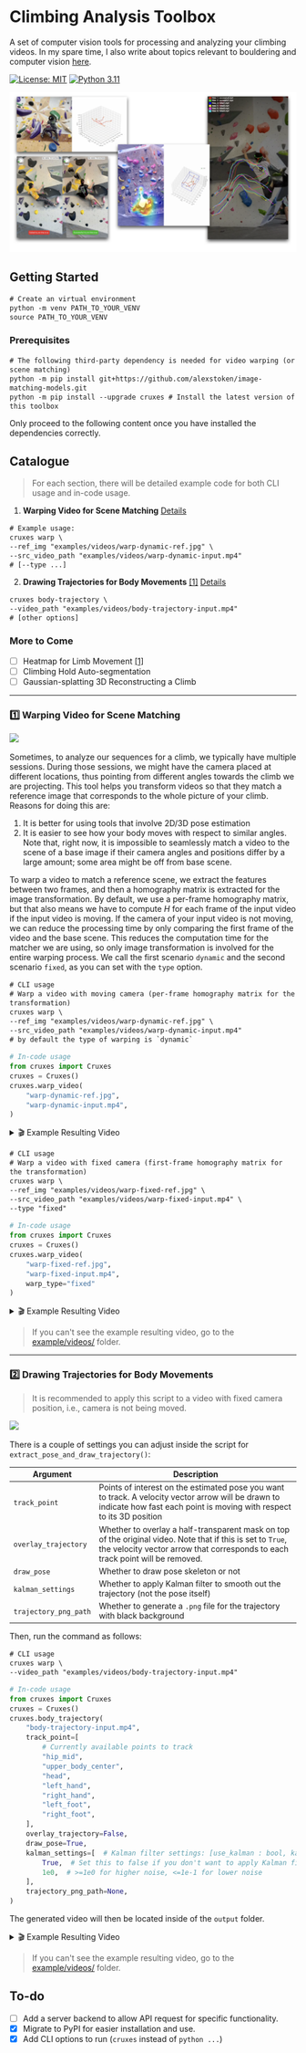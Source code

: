 # Climbing Analysis Toolbox 

A set of computer vision tools for processing and analyzing your climbing videos. In my spare time, I also write about topics relevant to bouldering and computer vision [here](https://blog.tjtl.io/bouldering-and-computer-vision/).

[![License: MIT](https://img.shields.io/badge/License-MIT-yellow.svg)](https://opensource.org/licenses/MIT) [![Python 3.11](https://img.shields.io/badge/python-3.11-blue.svg)](https://www.python.org/downloads/release/python-3110/)

![](./examples/screenshots/overview.png)

## Getting Started

```shell
# Create an virtual environment
python -m venv PATH_TO_YOUR_VENV
source PATH_TO_YOUR_VENV
```

### Prerequisites

```shell
# The following third-party dependency is needed for video warping (or scene matching)
python -m pip install git+https://github.com/alexstoken/image-matching-models.git
python -m pip install --upgrade cruxes # Install the latest version of this toolbox
```

Only proceed to the following content once you have installed the dependencies correctly.

## Catalogue

> For each section, there will be detailed example code for both CLI usage and in-code usage.

1. **Warping Video for Scene Matching** [Details](#1️⃣-warping-video-for-scene-matching)

```shell
# Example usage:
cruxes warp \
--ref_img "examples/videos/warp-dynamic-ref.jpg" \
--src_video_path "examples/videos/warp-dynamic-input.mp4"
# [--type ...]
```

2. **Drawing Trajectories for Body Movements** [[1]](https://www.instagram.com/stories/highlights/18047308238255136/) [Details](#2️⃣-drawing-trajectories-for-body-movements)

```shell
cruxes body-trajectory \
--video_path "examples/videos/body-trajectory-input.mp4"
# [other options]
```

### More to Come

- [ ] Heatmap for Limb Movement [[1]](https://www.instagram.com/stories/highlights/18047308238255136/)
- [ ] Climbing Hold Auto-segmentation
- [ ] Gaussian-splatting 3D Reconstructing a Climb

---

### 1️⃣ Warping Video for Scene Matching

![](./examples/screenshots/warp-dynamic.png)

Sometimes, to analyze our sequences for a climb, we typically have multiple sessions. During those sessions, we might have the camera placed at different locations, thus pointing from different angles towards the climb we are projecting. This tool helps you transform videos so that they match a reference image that corresponds to the whole picture of your climb. Reasons for doing this are: 

1. It is better for using tools that involve 2D/3D pose estimation
2. It is easier to see how your body moves with respect to similar angles. Note that, right now, it is impossible to seamlessly match a video to the scene of a base image if their camera angles and positions differ by a large amount; some area might be off from base scene.

To warp a video to match a reference scene, we extract the features between two frames, and then a homography matrix is extracted for the image transformation. By default, we use a per-frame homography matrix, but that also means we have to compute $H$ for each frame of the input video if the input video is moving. If the camera of your input video is not moving, we can reduce the processing time by only comparing the first frame of the video and the base scene. This reduces the computation time for the matcher we are using, so only image transformation is involved for the entire warping process. We call the first scenario `dynamic` and the second scenario `fixed`, as you can set with the `type` option.


```shell
# CLI usage
# Warp a video with moving camera (per-frame homography matrix for the transformation)
cruxes warp \
--ref_img "examples/videos/warp-dynamic-ref.jpg" \
--src_video_path "examples/videos/warp-dynamic-input.mp4"
# by default the type of warping is `dynamic`
```

```python
# In-code usage
from cruxes import Cruxes
cruxes = Cruxes()
cruxes.warp_video(
    "warp-dynamic-ref.jpg", 
    "warp-dynamic-input.mp4", 
)
```

<details>
    <summary> 🎬 Example Resulting Video </summary>
    <video width="480" controls>
        <source src="examples/videos/warp-dynamic-result.mp4" type="video/mp4">
        Your browser does not support the video tag.
    </video>
</details>

```shell
# CLI usage
# Warp a video with fixed camera (first-frame homography matrix for the transformation)
cruxes warp \
--ref_img "examples/videos/warp-fixed-ref.jpg" \
--src_video_path "examples/videos/warp-fixed-input.mp4" \
--type "fixed"
```

```python
# In-code usage
from cruxes import Cruxes
cruxes = Cruxes()
cruxes.warp_video(
    "warp-fixed-ref.jpg", 
    "warp-fixed-input.mp4", 
    warp_type="fixed"
)
```

<details>
    <summary> 🎬 Example Resulting Video </summary>
    <video width="480" controls>
        <source src="examples/videos/warp-fixed-result.mp4" type="video/mp4">
        Your browser does not support the video tag.
    </video>
</details>

> If you can't see the example resulting video, go to the [example/videos/](./examples/videos/) folder.

---

### 2️⃣ Drawing Trajectories for Body Movements

> It is recommended to apply this script to a video with fixed camera position, i.e., camera is not being moved.

![](./examples/screenshots/body-trajectories.png)

There is a couple of settings you can adjust inside the script for `extract_pose_and_draw_trajectory()`:

| Argument | Description | 
| - | - |
| `track_point`  | Points of interest on the estimated pose you want to track. A velocity vector arrow will be drawn to indicate how fast each point is moving with respect to its 3D position |
| `overlay_trajectory`  | Whether to overlay a half-transparent mask on top of the original video. Note that if this is set to `True`, the velocity vector arrow that corresponds to each track point will be removed. |
| `draw_pose`  | Whether to draw pose skeleton or not |
| `kalman_settings`  | Whether to apply Kalman filter to smooth out the trajectory (not the pose itself) |
| `trajectory_png_path`  | Whether to generate a `.png` file for the trajectory with black background |

Then, run the command as follows:

```shell
# CLI usage
cruxes warp \
--video_path "examples/videos/body-trajectory-input.mp4"
```

```python
# In-code usage
from cruxes import Cruxes
cruxes = Cruxes()
cruxes.body_trajectory(
    "body-trajectory-input.mp4",
    track_point=[
        # Currently available points to track
        "hip_mid",
        "upper_body_center",
        "head",
        "left_hand",
        "right_hand",
        "left_foot",
        "right_foot",
    ],
    overlay_trajectory=False,
    draw_pose=True,
    kalman_settings=[  # Kalman filter settings: [use_kalman : bool, kalman_gain : float]
        True,  # Set this to false if you don't want to apply Kalman filter
        1e0,  # >=1e0 for higher noise, <=1e-1 for lower noise
    ],
    trajectory_png_path=None,
)
```

The generated video will then be located inside of the `output` folder.

<details>
    <summary> 🎬 Example Resulting Video </summary>
    <video width="480" controls>
        <source src="examples/videos/body-trajectory-result.mp4" type="video/mp4">
        Your browser does not support the video tag.
    </video>
   
</details>

> If you can't see the example resulting video, go to the [example/videos/](./examples/videos/) folder.

## To-do

- [ ] Add a server backend to allow API request for specific functionality.
- [x] Migrate to PyPI for easier installation and use.
- [x] Add CLI options to run (`cruxes` instead of `python ...`)